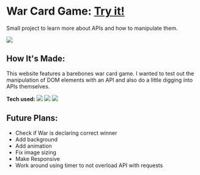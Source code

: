

# War Card Game: <a target="_blank" href="https://warcardgameharshabc4.netlify.app/" >Try it!</a> 
Small project to learn more about APIs and how to manipulate them.


<img src=https://user-images.githubusercontent.com/97787737/164892463-b1030ce6-8850-4c49-a482-2ace7436271f.png>

## How It's Made:
This website features a barebones war card game.  I wanted to test out the manipulation of DOM elements with an API and also do a little digging into APIs themselves.

**Tech used:** 
    <img src="https://img.shields.io/static/v1?label=|&message=HTML5&color=23555f&style=plastic&logo=html5"/>
    <img src="https://img.shields.io/static/v1?label=|&message=CSS3&color=285f65&style=plastic&logo=css3"/>
    <img src="https://img.shields.io/static/v1?label=|&message=JAVASCRIPT&color=3c7f5d&style=plastic&logo=javascript"/>


## Future Plans:

- Check if War is declaring correct winner
- Add background
- Add animation
- Fix image sizing
- Make Responsive
- Work around using timer to not overload API with requests
